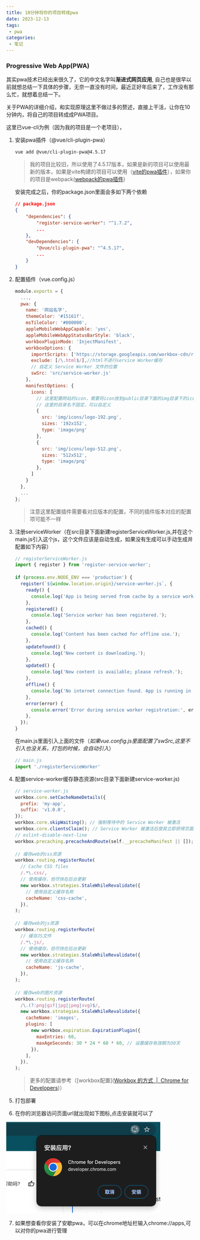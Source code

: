 ```yaml
---
title: 10分钟将你的项目转成pwa
date: 2023-12-13
tags:
 - pwa
categories: 
 - 笔记
---
```


### Progressive Web App(PWA)

其实pwa技术已经出来很久了，它的中文名字叫<B>**渐进式网页应用**</B>, 自己也是很早以前就想总结一下具体的步骤，无奈一直没有时间，最近正好年后来了，工作没有那么忙，就想着总结一下。

关于PWA的详细介绍，和实现原理这里不做过多的赘述，直接上干活，让你在10分钟内，将自己的项目转成成PWA项目。

这里已vue-cli为例（因为我的项目是一个老项目），

1. 安装pwa插件（@vue/cli-plugin-pwa）
   
   ```bash
   vue add @vue/cli-plugin-pwa@4.5.17
   ```
   
   > 我的项目比较旧，所以使用了4.5.17版本，如果是新的项目可以使用最新的版本，如果是vite构建的项目可以使用（[vite的pwa插件](https://github.com/vite-pwa/vite-plugin-pwa)），如果你的项目是webpack([webpack的pwa插件](https://webpack.docschina.org/guides/progressive-web-application/))
   
   安装完成之后，你的package.json里面会多如下两个依赖
   
   ```json
   // package.json
   {
       "dependencies": {
           "register-service-worker": "^1.7.2",
           ...
       },
       "devDependencies": {
           "@vue/cli-plugin-pwa": "^4.5.17",
           ...
       }
   }
   ```

2. 配置插件（vue.config.js）
   
   ```javascript
   module.exports = {
     ...,
     pwa: {
       name: '网站名字',
       themeColor: '#15161f',
       msTileColor: '#000000',
       appleMobileWebAppCapable: 'yes',
       appleMobileWebAppStatusBarStyle: 'black',
       workboxPluginMode: 'InjectManifest',
       workboxOptions: {
         importScripts: ['https://storage.googleapis.com/workbox-cdn/releases/6.4.1/workbox-sw.js'],
         exclude: [/\.html$/],//html不进行service Worker缓存
         // 自定义 Service Worker 文件的位置
         swSrc: 'src/service-worker.js'
       },
       manifestOptions: {
         icons: [ 
           // 这里配置网站的icon，需要将icon放到public目录下面的img目录下的icons目录下
           // 这里的目录名不固定，可以自定义
           {
             src: 'img/icons/logo-192.png',
             sizes: '192x152',
             type: 'image/png'
           },
           {
             src: 'img/icons/logo-512.png',
             sizes: '512x512',
             type: 'image/png'
           },
         ]
       }
     },
     ...
   };
   ```
   
   > 注意这里配置插件需要看对应版本的配置，不同的插件版本对应的配置项可能不一样

3. 注册serviceWorker（在src目录下面新建registerServiceWorker.js,并在这个main.js引入这个js，这个文件应该是自动生成，如果没有生成可以手动生成并配置如下内容）
   
   ```js
   // registerServiceWorker.js
   import { register } from 'register-service-worker';
   
   if (process.env.NODE_ENV === 'production') {
     register(`${window.location.origin}/service-worker.js`, {
       ready() {
         console.log('App is being served from cache by a service worker.');
       },
       registered() {
         console.log('Service worker has been registered.');
       },
       cached() {
         console.log('Content has been cached for offline use.');
       },
       updatefound() {
         console.log('New content is downloading.');
       },
       updated() {
         console.log('New content is available; please refresh.');
       },
       offline() {
         console.log('No internet connection found. App is running in offline mode.');
       },
       error(error) {
         console.error('Error during service worker registration:', error);
       },
     });
   }
   ```
   
   在main.js里面引入上面的文件（*如果vue.config.js里面配置了swSrc,这里不引入也没关系，打包的时候，会自动引入*）
   
   ```javascript
   // main.js
   import './registerServiceWorker'
   ```

4. 配置service-worker缓存静态资源(src目录下面新建service-worker.js)
   
   ```javascript
   // service-worker.js
   workbox.core.setCacheNameDetails({
     prefix: 'my-app',
     suffix: 'v1.0.0',
   });
   workbox.core.skipWaiting(); // 强制等待中的 Service Worker 被激活
   workbox.core.clientsClaim(); // Service Worker 被激活后使其立即获得页面控制权
   // eslint-disable-next-line
   workbox.precaching.precacheAndRoute(self.__precacheManifest || []); // 设置预加载
   
   // 缓存web的css资源
   workbox.routing.registerRoute(
     // Cache CSS files
     /.*\.css/,
     // 使用缓存，但尽快在后台更新
     new workbox.strategies.StaleWhileRevalidate({
       // 使用自定义缓存名称
       cacheName: 'css-cache',
     }),
   );
   
   // 缓存web的js资源
   workbox.routing.registerRoute(
     // 缓存JS文件
     /.*\.js/,
     // 使用缓存，但尽快在后台更新
     new workbox.strategies.StaleWhileRevalidate({
       // 使用自定义缓存名称
       cacheName: 'js-cache',
     }),
   );
   
   // 缓存web的图片资源
   workbox.routing.registerRoute(
     /\.(?:png|gif|jpg|jpeg|svg)$/,
     new workbox.strategies.StaleWhileRevalidate({
       cacheName: 'images',
       plugins: [
         new workbox.expiration.ExpirationPlugin({
           maxEntries: 60,
           maxAgeSeconds: 30 * 24 * 60 * 60, // 设置缓存有效期为30天
         }),
       ],
     }),
   );
   ```
   
   > 更多的配置请参考（[workbox配置]([Workbox 的方式 &nbsp;|&nbsp; Chrome for Developers](https://developer.chrome.com/docs/workbox/the-ways-of-workbox?hl=zh-cn))）

5. 打包部署

6. 在你的浏览器访问页面url就出现如下图标,点击安装就可以了
   
![](../../public/assets/img/20231213/pwd.png)

7. 如果想查看你安装了安歇pwa，可以在chrome地址栏输入chrome://apps,可以对你的pwa进行管理


